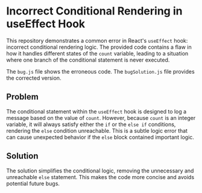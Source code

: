 # Incorrect Conditional Rendering in useEffect Hook

This repository demonstrates a common error in React's `useEffect` hook: incorrect conditional rendering logic.  The provided code contains a flaw in how it handles different states of the `count` variable, leading to a situation where one branch of the conditional statement is never executed.

The `bug.js` file shows the erroneous code. The `bugSolution.js` file provides the corrected version.

## Problem

The conditional statement within the `useEffect` hook is designed to log a message based on the value of `count`. However, because `count` is an integer variable, it will always satisfy either the `if` or the `else if` conditions, rendering the `else` condition unreachable.  This is a subtle logic error that can cause unexpected behavior if the `else` block contained important logic.

## Solution

The solution simplifies the conditional logic, removing the unnecessary and unreachable `else` statement.  This makes the code more concise and avoids potential future bugs.